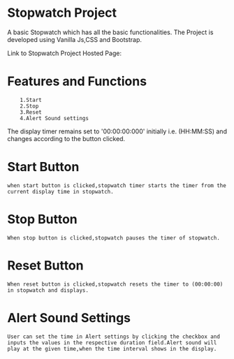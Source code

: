 # Stopwatch Project

A basic Stopwatch which has all the basic functionalities.
The Project is developed using Vanilla Js,CSS and Bootstrap.

Link to Stopwatch Project Hosted Page:

# Features and Functions

        1.Start
        2.Stop
        3.Reset
        4.Alert Sound settings

The display timer remains set to '00:00:00:000' initially i.e. (HH:MM:SS) and changes according to the button clicked.

# Start Button

    when start button is clicked,stopwatch timer starts the timer from the current display time in stopwatch.

# Stop Button

    When stop button is clicked,stopwatch pauses the timer of stopwatch.

# Reset Button

    When reset button is clicked,stopwatch resets the timer to (00:00:00) in stopwatch and displays.

# Alert Sound Settings

    User can set the time in Alert settings by clicking the checkbox and inputs the values in the respective duration field.Alert sound will play at the given time,when the time interval shows in the display.
